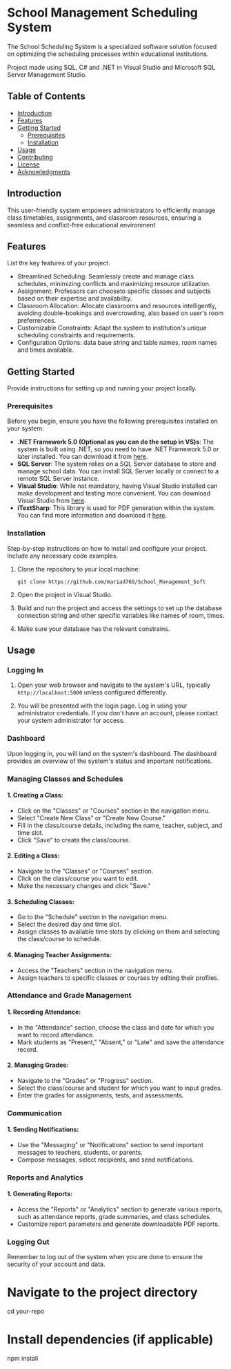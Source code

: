 # School Management Scheduling System 
The School Scheduling System is a specialized software solution focused on optimizing the scheduling processes within educational institutions.

Project made using SQL, C# and .NET in Visual Studio and Microsoft SQL Server Management Studio.

## Table of Contents

- [Introduction](#introduction)
- [Features](#features)
- [Getting Started](#getting-started)
  - [Prerequisites](#prerequisites)
  - [Installation](#installation)
- [Usage](#usage)
- [Contributing](#contributing)
- [License](#license)
- [Acknowledgments](#acknowledgments)

## Introduction

This user-friendly system empowers administrators to efficiently manage class timetables, assignments, and classroom resources, ensuring a seamless and conflict-free educational environment

## Features

List the key features of your project.

- Streamlined Scheduling: Seamlessly create and manage class schedules, minimizing conflicts and maximizing resource utilization.
- Assignment: Professors can chooseto specific classes and subjects based on their expertise and availability.
- Classroom Allocation: Allocate classrooms and resources intelligently, avoiding double-bookings and overcrowding, also based on user's room preferrences.
- Customizable Constraints: Adapt the system to institution's unique scheduling constraints and requirements.
- Configuration Options: data base string and table names, room names and times available.

## Getting Started

Provide instructions for setting up and running your project locally.

### Prerequisites

Before you begin, ensure you have the following prerequisites installed on your system:

- **.NET Framework 5.0 (Optional as you can do the setup in VS)s**: The system is built using .NET, so you need to have .NET Framework 5.0 or later installed. You can download it from [here](https://dotnet.microsoft.com/download).
- **SQL Server**: The system relies on a SQL Server database to store and manage school data. You can install SQL Server locally or connect to a remote SQL Server instance.
- **Visual Studio**: While not mandatory, having Visual Studio installed can make development and testing more convenient. You can download Visual Studio from [here](https://visualstudio.microsoft.com/).
- **iTextSharp**: This library is used for PDF generation within the system. You can find more information and download it [here](https://www.nuget.org/packages/iTextSharp/).

### Installation

Step-by-step instructions on how to install and configure your project. Include any necessary code examples.


1. Clone the repository to your local machine:

   ```shell
   git clone https://github.com/mariad765/School_Management_Soft
   ```
 2. Open the project in Visual Studio.
 3. Build and run the project and access the settings to set up the database connection string and other specific variables like names of room, times.
 4. Make sure your database has the relevant constrains.

 ## Usage
 
### Logging In

1. Open your web browser and navigate to the system's URL, typically `http://localhost:5000` unless configured differently.

2. You will be presented with the login page. Log in using your administrator credentials. If you don't have an account, please contact your system administrator for access.

### Dashboard

Upon logging in, you will land on the system's dashboard. The dashboard provides an overview of the system's status and important notifications.

### Managing Classes and Schedules

#### 1. Creating a Class:

- Click on the "Classes" or "Courses" section in the navigation menu.
- Select "Create New Class" or "Create New Course."
- Fill in the class/course details, including the name, teacher, subject, and time slot.
- Click "Save" to create the class/course.

#### 2. Editing a Class:

- Navigate to the "Classes" or "Courses" section.
- Click on the class/course you want to edit.
- Make the necessary changes and click "Save."

#### 3. Scheduling Classes:

- Go to the "Schedule" section in the navigation menu.
- Select the desired day and time slot.
- Assign classes to available time slots by clicking on them and selecting the class/course to schedule.

#### 4. Managing Teacher Assignments:

- Access the "Teachers" section in the navigation menu.
- Assign teachers to specific classes or courses by editing their profiles.

### Attendance and Grade Management

#### 1. Recording Attendance:

- In the "Attendance" section, choose the class and date for which you want to record attendance.
- Mark students as "Present," "Absent," or "Late" and save the attendance record.

#### 2. Managing Grades:

- Navigate to the "Grades" or "Progress" section.
- Select the class/course and student for which you want to input grades.
- Enter the grades for assignments, tests, and assessments.

### Communication

#### 1. Sending Notifications:

- Use the "Messaging" or "Notifications" section to send important messages to teachers, students, or parents.
- Compose messages, select recipients, and send notifications.

### Reports and Analytics

#### 1. Generating Reports:

- Access the "Reports" or "Analytics" section to generate various reports, such as attendance reports, grade summaries, and class schedules.
- Customize report parameters and generate downloadable PDF reports.

### Logging Out

Remember to log out of the system when you are done to ensure the security of your account and data.

# Navigate to the project directory
cd your-repo

# Install dependencies (if applicable)
npm install
